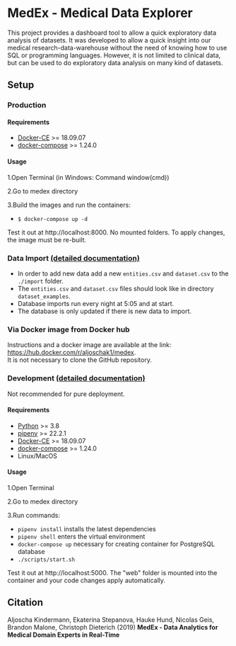 # MedEx - Medical Data Explorer
This project provides a dashboard tool to allow a quick exploratory data analysis of datasets.
It was developed to allow a quick insight into our medical research-data-warehouse without the need of knowing how to use SQL or programming languages. 
However, it is not limited to clinical data, but can be used to do exploratory data analysis on many kind of datasets. 

## Setup ##

### Production ###

#### Requirements ####
* [Docker-CE](https://docs.docker.com/install/) >= 18.09.07
* [docker-compose](https://docs.docker.com/compose/overview/) >= 1.24.0

#### Usage ####
1.Open Terminal (in Windows: Command window(cmd))

2.Go to medex directory

3.Build the images and run the containers:
* `$ docker-compose up -d`

Test it out at http://localhost:8000. No mounted folders. To apply changes, the image must be re-built.

### Data Import   [(detailed documentation)](https://github.com/dieterich-lab/medex/tree/master/dataset_examples/Data_import.md)
* In order to add new data add a new `entities.csv` and `dataset.csv` to the `./import` folder.
* The `entities.csv` and `dataset.csv` files should look like in directory `dataset_examples`.
* Database imports run every night at 5:05 and at start.
* The database is only updated if there is new data to import.

### Via Docker image from Docker hub ###
Instructions and a docker image are available at the link: https://hub.docker.com/r/aljoschak1/medex. <br>
It is not necessary to clone the GitHub repository.



### Development [(detailed documentation)](https://github.com/dieterich-lab/medex/tree/master/documentation) ### 
Not recommended for pure deployment.

#### Requirements ####
* [Python](https://www.python.org/) >= 3.8
* [pipenv](https://docs.pipenv.org/en/latest/) >= 22.2.1
* [Docker-CE](https://docs.docker.com/install/) >= 18.09.07
* [docker-compose](https://docs.docker.com/compose/overview/) >= 1.24.0
* Linux/MacOS

#### Usage ####
1.Open Terminal 

2.Go to medex directory

3.Run commands:
* `pipenv install` installs the latest dependencies
* `pipenv shell` enters the virtual environment
* `docker-compose up` necessary for creating container for PostgreSQL database
* `./scripts/start.sh`

Test it out at http://localhost:5000. The "web" folder is mounted into the container and your code changes apply automatically.

## Citation ##

Aljoscha Kindermann, Ekaterina Stepanova, Hauke Hund, Nicolas Geis, Brandon Malone, Christoph Dieterich (2019) 
**MedEx - Data Analytics for Medical Domain Experts in Real-Time**